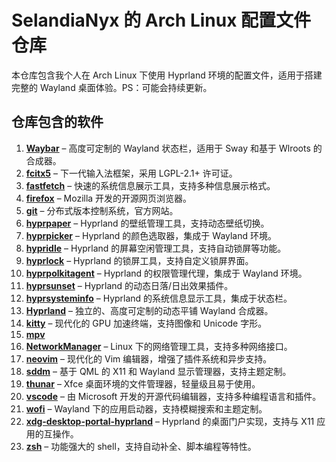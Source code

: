 # SelandiaNyx 的 Arch Linux 配置文件仓库

本仓库包含我个人在 Arch Linux 下使用 Hyprland 环境的配置文件，适用于搭建完整的 Wayland 桌面体验。PS：可能会持续更新。

## 仓库包含的软件

1. **[Waybar](https://github.com/Alexays/Waybar)** – 高度可定制的 Wayland 状态栏，适用于 Sway 和基于 Wlroots 的合成器。
2. **[fcitx5](https://github.com/fcitx/fcitx5)** – 下一代输入法框架，采用 LGPL-2.1+ 许可证。
3. **[fastfetch](https://github.com/fastfetch-cli/fastfetch)** – 快速的系统信息展示工具，支持多种信息展示格式。
4. **[firefox](https://github.com/mozilla/firefox)** – Mozilla 开发的开源网页浏览器。
5. **[git](https://git-scm.com/)** – 分布式版本控制系统，官方网站。
6. **[hyprpaper](https://github.com/hyprwm/hyprpaper)** – Hyprland 的壁纸管理工具，支持动态壁纸切换。
7. **[hyprpicker](https://github.com/hyprwm/hyprpicker)** – Hyprland 的颜色选取器，集成于 Wayland 环境。
8. **[hypridle](https://github.com/hyprwm/hypridle)** – Hyprland 的屏幕空闲管理工具，支持自动锁屏等功能。
9. **[hyprlock](https://github.com/hyprwm/hyprlock)** – Hyprland 的锁屏工具，支持自定义锁屏界面。
10. **[hyprpolkitagent](https://github.com/hyprwm/hyprpolkitagent)** – Hyprland 的权限管理代理，集成于 Wayland 环境。
11. **[hyprsunset](https://github.com/hyprwm/hyprsunset)** – Hyprland 的动态日落/日出效果插件。
12. **[hyprsysteminfo](https://github.com/hyprwm/hyprsysteminfo)** – Hyprland 的系统信息显示工具，集成于状态栏。
13. **[Hyprland](https://github.com/hyprwm/Hyprland)** – 独立的、高度可定制的动态平铺 Wayland 合成器。
14. **[kitty](https://sw.kovidgoyal.net/kitty/)** – 现代化的 GPU 加速终端，支持图像和 Unicode 字形。
15. **[mpv](https://mpv.io/)**
16. **[NetworkManager](https://gitlab.freedesktop.org/NetworkManager/NetworkManager)** – Linux 下的网络管理工具，支持多种网络接口。
17. **[neovim](https://neovim.io/)** – 现代化的 Vim 编辑器，增强了插件系统和异步支持。
18. **[sddm](https://github.com/sddm/sddm)** – 基于 QML 的 X11 和 Wayland 显示管理器，支持主题定制。
19. **[thunar](https://docs.xfce.org/xfce/thunar/start)** – Xfce 桌面环境的文件管理器，轻量级且易于使用。
20. **[vscode](https://github.com/microsoft/vscode)** – 由 Microsoft 开发的开源代码编辑器，支持多种编程语言和插件。
21. **[wofi](https://hg.sr.ht/~scoopta/wofi)** – Wayland 下的应用启动器，支持模糊搜索和主题定制。
22. **[xdg-desktop-portal-hyprland](https://github.com/hyprwm/xdg-desktop-portal-hyprland)** – Hyprland 的桌面门户实现，支持与 X11 应用的互操作。
23. **[zsh](https://www.zsh.org/)** – 功能强大的 shell，支持自动补全、脚本编程等特性。
